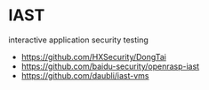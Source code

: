 # IAST
interactive application security testing

- https://github.com/HXSecurity/DongTai
- https://github.com/baidu-security/openrasp-iast
- https://github.com/daubli/iast-vms
